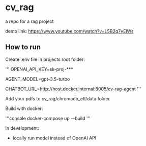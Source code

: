 # cv_rag
a repo for a rag project

demo link: https://www.youtube.com/watch?v=L5B2q7yElWs

## How to run

Create .env file in projects root folder:

'''
OPENAI_API_KEY=sk-proj-***

AGENT_MODEL=gpt-3.5-turbo

CHATBOT_URL=http://host.docker.internal:8005/cv-rag-agent
'''

Add your pdfs to cv_rag/chromadb_etl/data folder

Build with docker:

'''console
docker-compose up --build
'''

In development:
- locally run model instead of OpenAI API